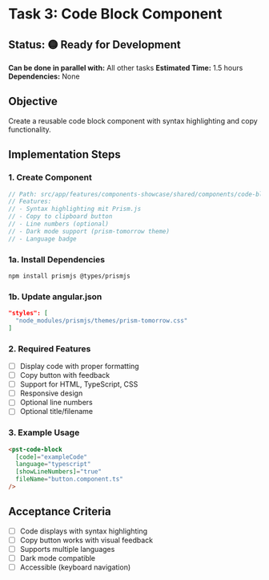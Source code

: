 # Task 3: Code Block Component

## Status: 🟡 Ready for Development
**Can be done in parallel with:** All other tasks
**Estimated Time:** 1.5 hours
**Dependencies:** None

## Objective
Create a reusable code block component with syntax highlighting and copy functionality.

## Implementation Steps

### 1. Create Component
```typescript
// Path: src/app/features/components-showcase/shared/components/code-block.component.ts
// Features:
// - Syntax highlighting mit Prism.js
// - Copy to clipboard button
// - Line numbers (optional)
// - Dark mode support (prism-tomorrow theme)
// - Language badge
```

### 1a. Install Dependencies
```bash
npm install prismjs @types/prismjs
```

### 1b. Update angular.json
```json
"styles": [
  "node_modules/prismjs/themes/prism-tomorrow.css"
]
```

### 2. Required Features
- [ ] Display code with proper formatting
- [ ] Copy button with feedback
- [ ] Support for HTML, TypeScript, CSS
- [ ] Responsive design
- [ ] Optional line numbers
- [ ] Optional title/filename

### 3. Example Usage
```html
<pst-code-block 
  [code]="exampleCode" 
  language="typescript"
  [showLineNumbers]="true"
  fileName="button.component.ts"
/>
```

## Acceptance Criteria
- [ ] Code displays with syntax highlighting
- [ ] Copy button works with visual feedback
- [ ] Supports multiple languages
- [ ] Dark mode compatible
- [ ] Accessible (keyboard navigation)
